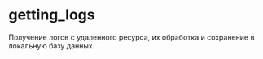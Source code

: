 # getting_logs
Получение логов с удаленного ресурса, их обработка и сохранение в локальную базу данных.
